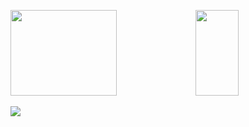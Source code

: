 <p>
  <a href="https://github.com/ShenHaoCore"><img height="137px" src="https://github-readme-stats.vercel.app/api?username=ShenHaoCore&show_icons=true&hide_border=true&hide_title=true" width="58%" /></a>
  <a href="https://github.com/ShenHaoCore"><img height="137px" src="https://github-readme-stats.vercel.app/api/top-langs/?username=ShenHaoCore&layout=compact&hide_border=true&hide_title=true&langs_count=10" width="37%" /></a> 
</p>
<p>
  <a href="https://github.com/ShenHaoCore"><img src="https://skillicons.dev/icons?i=cs,dotnet,py,html,css,js,jquery,nodejs,md,docker,linux,nginx,mongodb,redis,mysql,sqlite,git,github,githubactions,gitlab,visualstudio,vscode,jenkins,powershell,stackoverflow,vue,bootstrap" /></a> 
</p>
